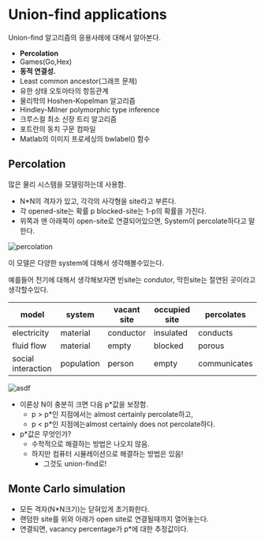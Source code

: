 # Union-find applications

Union-find 알고리즘의 응용사례에 대해서 알아본다.

- **Percolation**
- Games(Go,Hex)
- **동적 연결성.**
- Least common ancestor(그래프 문제)
- 유한 상태 오토마타의 항등관계
- 물리학의 Hoshen-Kopelman 알고리즘
- Hindley-Milner polymorphic type inference
- 크루스컬 최소 신장 트리 알고리즘
- 포트란의 동치 구문 컴파일
- Matlab의 이미지 프로세싱의 bwlabel() 함수

## Percolation

많은 물리 시스템을 모델링하는데 사용함.

- N*N의 격자가 있고, 각각의 사각형을 site라고 부른다.
- 각 opened-site는 확률 p blocked-site는 1-p의 확률을 가진다.
- 위쪽과 맨 아래쪽이 open-site로 연결되어있으면, System이 percolate하다고 말한다.

![percolation](http://www.cs.princeton.edu/courses/archive/fall14/cos226/assignments/percolates.png)

이 모델은 다양한 system에 대해서 생각해볼수있는다.

예를들어 전기에 대해서 생각해보자면 빈site는 condutor, 막힌site는 절연된 곳이라고 생각할수있다.

| model              | system     | vacant site | occupied site | percolates   |
| ------------------ | ---------- | ----------- | ------------- | ------------ |
| electricity        | material   | conductor   | insulated     | conducts     |
| fluid flow         | material   | empty       | blocked       | porous       |
| social interaction | population | person      | empty         | communicates |

![asdf](http://introcs.cs.princeton.edu/java/24percolation/images/percolation-visualize.png)

- 이론상 N이 충분히 크면 다음 p*값을 보장함.
  - p > p*인 지점에서는 almost certainly percolate하고,
  - p < p*인 지점에는almost certainly does not percolate하다.
- p*값은 무엇인가?
  - 수학적으로 해결하는 방법은 나오지 않음.
  - 하지만 컴퓨터 시뮬레이션으로 해결하는 방법은 있음!
    - 그것도 union-find로!

## Monte Carlo simulation

- 모든 격자(N*N크기)는 닫혀있게 초기화한다.
- 랜덤한 site를 위와 아래가 open site로 연결될때까지 열어놓는다.
- 연결되면, vacancy percentage가 p*에 대한 추정값이다.

